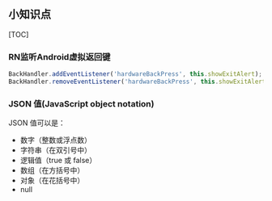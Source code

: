 ## 小知识点

[TOC]

### RN监听Android虚拟返回键

```JavaScript
BackHandler.addEventListener('hardwareBackPress', this.showExitAlert);
BackHandler.removeEventListener('hardwareBackPress', this.showExitAlert);
```

### JSON 值(JavaScript object notation)

JSON 值可以是：
*   数字（整数或浮点数）
*   字符串（在双引号中）
*   逻辑值（true 或 false）
*   数组（在方括号中）
*   对象（在花括号中）
*   null